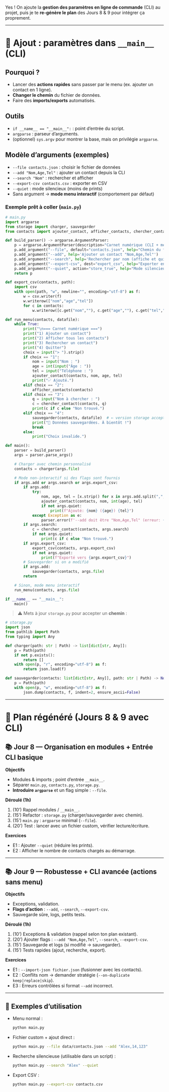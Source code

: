 Yes ! On ajoute la **gestion des paramètres en ligne de commande** (CLI) au projet, puis je te **re-génère le plan** des Jours 8 & 9 pour intégrer ça proprement.

---

# 🔧 Ajout : paramètres dans `__main__` (CLI)

## Pourquoi ?

- Lancer des **actions rapides** sans passer par le menu (ex. ajouter un contact en 1 ligne).
- **Changer le chemin** du fichier de données.
- Faire des **imports/exports** automatisés.

## Outils

- `if __name__ == "__main__":` : point d’entrée du script.
- `argparse` : parseur d’arguments.
- (optionnel) `sys.argv` pour montrer la base, mais on privilégie `argparse`.

## Modèle d’arguments (exemples)

- `--file contacts.json` : choisir le fichier de données
- `--add "Nom,Age,Tel"` : ajouter un contact depuis la CLI
- `--search "Nom"` : rechercher et afficher
- `--export-csv contacts.csv` : exporter en CSV
- `--quiet` : mode silencieux (moins de prints)
- Sans argument → **mode menu interactif** (comportement par défaut)

### Exemple prêt à coller (`main.py`)

```python
# main.py
import argparse
from storage import charger, sauvegarder
from contacts import ajouter_contact, afficher_contacts, chercher_contact

def build_parser() -> argparse.ArgumentParser:
    p = argparse.ArgumentParser(description="Carnet numérique (CLI + menu)")
    p.add_argument("--file", default="contacts.json", help="Chemin du fichier JSON")
    p.add_argument("--add", help='Ajouter un contact "Nom,Age,Tel"')
    p.add_argument("--search", help='Rechercher par nom (affiche et quitte)')
    p.add_argument("--export-csv", dest="export_csv", help="Exporter en CSV (chemin)")
    p.add_argument("--quiet", action="store_true", help="Mode silencieux")
    return p

def export_csv(contacts, path):
    import csv
    with open(path, "w", newline="", encoding="utf-8") as f:
        w = csv.writer(f)
        w.writerow(["nom","age","tel"])
        for c in contacts:
            w.writerow([c.get("nom",""), c.get("age",""), c.get("tel","")])

def run_menu(contacts, datafile):
    while True:
        print("\n=== Carnet numérique ===")
        print("1) Ajouter un contact")
        print("2) Afficher tous les contacts")
        print("3) Rechercher un contact")
        print("4) Quitter")
        choix = input("> ").strip()
        if choix == "1":
            nom = input("Nom : ")
            age = int(input("Âge : "))
            tel = input("Téléphone : ")
            ajouter_contact(contacts, nom, age, tel)
            print("✅ Ajouté.")
        elif choix == "2":
            afficher_contacts(contacts)
        elif choix == "3":
            q = input("Nom à chercher : ")
            c = chercher_contact(contacts, q)
            print(c if c else "Non trouvé.")
        elif choix == "4":
            sauvegarder(contacts, datafile)  # ← version storage acceptant un chemin
            print("💾 Données sauvegardées. À bientôt !")
            break
        else:
            print("Choix invalide.")

def main():
    parser = build_parser()
    args = parser.parse_args()

    # Charger avec chemin personnalisé
    contacts = charger(args.file)

    # Mode non-interactif si des flags sont fournis
    if args.add or args.search or args.export_csv:
        if args.add:
            try:
                nom, age, tel = [x.strip() for x in args.add.split(",", 2)]
                ajouter_contact(contacts, nom, int(age), tel)
                if not args.quiet:
                    print(f"Ajouté: {nom} ({age}) {tel}")
            except Exception as e:
                parser.error(f'--add doit être "Nom,Age,Tel" (erreur: {e})')
        if args.search:
            c = chercher_contact(contacts, args.search)
            if not args.quiet:
                print(c if c else "Non trouvé.")
        if args.export_csv:
            export_csv(contacts, args.export_csv)
            if not args.quiet:
                print(f"Exporté vers {args.export_csv}")
        # Sauvegarder si on a modifié
        if args.add:
            sauvegarder(contacts, args.file)
        return

    # Sinon, mode menu interactif
    run_menu(contacts, args.file)

if __name__ == "__main__":
    main()
```

> ⚠️ Mets à jour `storage.py` pour accepter un **chemin** :

```python
# storage.py
import json
from pathlib import Path
from typing import Any

def charger(path: str | Path) -> list[dict[str, Any]]:
    p = Path(path)
    if not p.exists():
        return []
    with open(p, "r", encoding="utf-8") as f:
        return json.load(f)

def sauvegarder(contacts: list[dict[str, Any]], path: str | Path) -> None:
    p = Path(path)
    with open(p, "w", encoding="utf-8") as f:
        json.dump(contacts, f, indent=2, ensure_ascii=False)
```

---

# 🔁 Plan régénéré (Jours 8 & 9 avec CLI)

## 📚 Jour 8 — Organisation en modules + Entrée CLI basique

**Objectifs**

- Modules & imports ; point d’entrée `__main__`.
- Séparer `main.py`, `contacts.py`, `storage.py`.
- **Introduire `argparse`** et un flag simple : `--file`.

**Déroulé (1h)**

1. (10’) Rappel modules / `__main__`.
2. (15’) Refactor : `storage.py` (charger/sauvegarder avec chemin).
3. (15’) `main.py` : `argparse` minimal (`--file`).
4. (20’) Test : lancer avec un fichier custom, vérifier lecture/écriture.

**Exercices**

- E1 : Ajouter `--quiet` (réduire les prints).
- E2 : Afficher le nombre de contacts chargés au démarrage.

---

## 📚 Jour 9 — Robustesse + CLI avancée (actions sans menu)

**Objectifs**

- Exceptions, validation.
- **Flags d’action** : `--add`, `--search`, `--export-csv`.
- Sauvegarde sûre, logs, petits tests.

**Déroulé (1h)**

1. (10’) Exceptions & validation (rappel selon ton plan existant).
2. (20’) Ajouter flags : `--add "Nom,Age,Tel"`, `--search`, `--export-csv`.
3. (15’) Sauvegarde et logs (si modifié → sauvegarder).
4. (15’) Tests rapides (ajout, recherche, export).

**Exercices**

- E1 : `--import-json fichier.json` (fusionner avec les contacts).
- E2 : Conflits nom → demander stratégie (`--on-duplicate keep|replace|skip`).
- E3 : Erreurs contrôlées si format `--add` incorrect.

---

## 🧪 Exemples d’utilisation

- Menu normal :

  ```bash
  python main.py
  ```

- Fichier custom + ajout direct :

  ```bash
  python main.py --file data/contacts.json --add "Alex,14,123"
  ```

- Recherche silencieuse (utilisable dans un script) :

  ```bash
  python main.py --search "Alex" --quiet
  ```

- Export CSV :

  ```bash
  python main.py --export-csv contacts.csv
  ```
